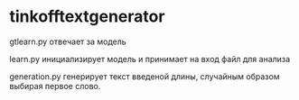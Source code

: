 # tinkofftextgenerator

gtlearn.py отвечает за модель

learn.py инициализирует модель и принимает на вход файл для анализа

generation.py генерирует текст введеной длины, случайным образом выбирая первое слово.
